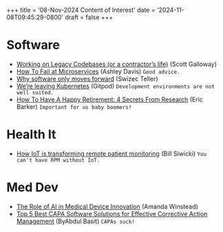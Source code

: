 +++
title = '08-Nov-2024 Content of Interest'
date = '2024-11-08T09:45:29-0800'
draft = false
+++


# Software

-   [Working on Legacy Codebases (or a contractor&rsquo;s life)](https://www.mostlylucid.net/blog/workingonlegacysystems) (Scott Galloway)
-   [How To Fail at Microservices](https://thenewstack.io/how-to-fail-at-microservices/) (Ashley Davis) `Good advice.`
-   [Why software only moves forward](https://swizec.com/blog/why-software-only-moves-forward/) (Swizec Teller)
-   [We’re leaving Kubernetes](https://www.gitpod.io/blog/we-are-leaving-kubernetes)
    (Gitpod) `Development environments are not well suited.`
-   [How To Have A Happy Retirement: 4 Secrets From Research](https://bakadesuyo.com/2024/10/retirement/) (Eric Barker) `Important for us baby boomers!`


# Health It

-   [How IoT is transforming remote patient monitoring](https://www.healthcareitnews.com/news/how-iot-transforming-remote-patient-monitoring)
    (Bill Siwicki) `You can't have RPM without IoT.`


# Med Dev

-   [The Role of AI in Medical Device Innovation](https://www.google.com/url?rct=j&sa=t&url=https://www.mpo-mag.com/exclusives/the-role-of-ai-in-medical-device-innovation/&ct=ga&cd=CAIyGjdmYTYyZTUxM2FiM2QxMmY6Y29tOmVuOlVT&usg=AOvVaw1d-5-BtPfHtvwbC5OOxLIP)
    (Amanda Winstead)
-   [Top 5 Best CAPA Software Solutions for Effective Corrective Action Management](https://www.google.com/url?rct=j&sa=t&url=https://techbullion.com/top-5-best-capa-software-solutions-for-effective-corrective-action-management/&ct=ga&cd=CAIyGjdmYTYyZTUxM2FiM2QxMmY6Y29tOmVuOlVT&usg=AOvVaw2jTfAOc1c7QfLow7riAs8y)
    (ByAbdul Basit) `CAPAs suck!`

